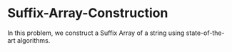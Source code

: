 # Suffix-Array-Construction
In this problem, we construct a Suffix Array of a string using state-of-the-art algorithms.
